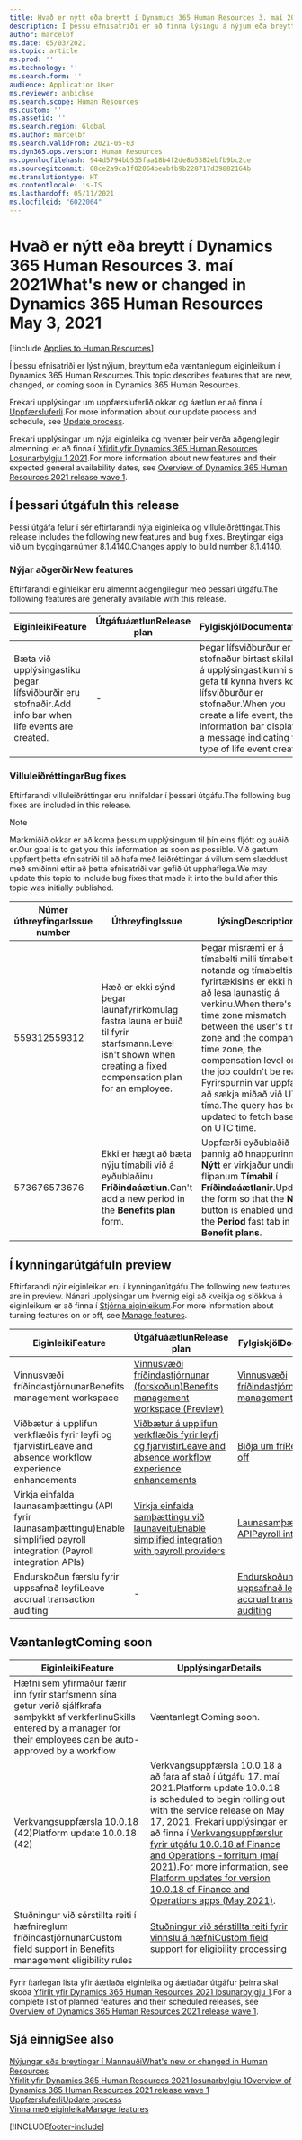 ```yaml
---
title: Hvað er nýtt eða breytt í Dynamics 365 Human Resources 3. maí 2021
description: Í þessu efnisatriði er að finna lýsingu á nýjum eða breyttum eiginleikum í Microsoft Dynamics 365 Human Resources fyrir 3. maí 2021.
author: marcelbf
ms.date: 05/03/2021
ms.topic: article
ms.prod: ''
ms.technology: ''
ms.search.form: ''
audience: Application User
ms.reviewer: anbichse
ms.search.scope: Human Resources
ms.custom: ''
ms.assetid: ''
ms.search.region: Global
ms.author: marcelbf
ms.search.validFrom: 2021-05-03
ms.dyn365.ops.version: Human Resources
ms.openlocfilehash: 944d5794bb535faa18b4f2de8b5382ebfb9bc2ce
ms.sourcegitcommit: 08ce2a9ca1f02064beabfb9b228717d39882164b
ms.translationtype: HT
ms.contentlocale: is-IS
ms.lasthandoff: 05/11/2021
ms.locfileid: "6022064"
---
```

# <a name="whats-new-or-changed-in-dynamics-365-human-resources-may-3-2021"></a><span data-ttu-id="91111-103">Hvað er nýtt eða breytt í Dynamics 365 Human Resources 3. maí 2021</span><span class="sxs-lookup"><span data-stu-id="91111-103">What's new or changed in Dynamics 365 Human Resources May 3, 2021</span></span>

[!include [Applies to Human Resources](../includes/applies-to-hr.md)]

<span data-ttu-id="91111-104">Í þessu efnisatriði er lýst nýjum, breyttum eða væntanlegum eiginleikum í Dynamics 365 Human Resources.</span><span class="sxs-lookup"><span data-stu-id="91111-104">This topic describes features that are new, changed, or coming soon in Dynamics 365 Human Resources.</span></span>

<span data-ttu-id="91111-105">Frekari upplýsingar um uppfærsluferlið okkar og áætlun er að finna í [Uppfærsluferli](hr-admin-setup-update-process.md).</span><span class="sxs-lookup"><span data-stu-id="91111-105">For more information about our update process and schedule, see [Update process](hr-admin-setup-update-process.md).</span></span>

<span data-ttu-id="91111-106">Frekari upplýsingar um nýja eiginleika og hvenær þeir verða aðgengilegir almenningi er að finna í [Yfirlit yfir Dynamics 365 Human Resources Losunarbylgju 1 2021](/dynamics365-release-plan/2021wave1/human-resources/dynamics365-human-resources/).</span><span class="sxs-lookup"><span data-stu-id="91111-106">For more information about new features and their expected general availability dates, see [Overview of Dynamics 365 Human Resources 2021 release wave 1](/dynamics365-release-plan/2021wave1/human-resources/dynamics365-human-resources/).</span></span>

## <a name="in-this-release"></a><span data-ttu-id="91111-107">Í þessari útgáfu</span><span class="sxs-lookup"><span data-stu-id="91111-107">In this release</span></span>

<span data-ttu-id="91111-108">Þessi útgáfa felur í sér eftirfarandi nýja eiginleika og villuleiðréttingar.</span><span class="sxs-lookup"><span data-stu-id="91111-108">This release includes the following new features and bug fixes.</span></span> <span data-ttu-id="91111-109">Breytingar eiga við um byggingarnúmer 8.1.4140.</span><span class="sxs-lookup"><span data-stu-id="91111-109">Changes apply to build number 8.1.4140.</span></span>

### <a name="new-features"></a><span data-ttu-id="91111-110">Nýjar aðgerðir</span><span class="sxs-lookup"><span data-stu-id="91111-110">New features</span></span>

<span data-ttu-id="91111-111">Eftirfarandi eiginleikar eru almennt aðgengilegur með þessari útgáfu.</span><span class="sxs-lookup"><span data-stu-id="91111-111">The following features are generally available with this release.</span></span>

| <span data-ttu-id="91111-112">Eiginleiki</span><span class="sxs-lookup"><span data-stu-id="91111-112">Feature</span></span> | <span data-ttu-id="91111-113">Útgáfuáætlun</span><span class="sxs-lookup"><span data-stu-id="91111-113">Release plan</span></span> | <span data-ttu-id="91111-114">Fylgiskjöl</span><span class="sxs-lookup"><span data-stu-id="91111-114">Documentation</span></span> |
| --- | --- | --- |
| <span data-ttu-id="91111-115">Bæta við upplýsingastiku þegar lífsviðburðir eru stofnaðir.</span><span class="sxs-lookup"><span data-stu-id="91111-115">Add info bar when life events are created.</span></span> | - | <span data-ttu-id="91111-116">Þegar lífsviðburður er stofnaður birtast skilaboð á upplýsingastikunni sem gefa til kynna hvers konar lífsviðburður er stofnaður.</span><span class="sxs-lookup"><span data-stu-id="91111-116">When you create a life event, the information bar displays a message indicating the type of life event created.</span></span>

### <a name="bug-fixes"></a><span data-ttu-id="91111-117">Villuleiðréttingar</span><span class="sxs-lookup"><span data-stu-id="91111-117">Bug fixes</span></span>

<span data-ttu-id="91111-118">Eftirfarandi villuleiðréttingar eru innifaldar í þessari útgáfu.</span><span class="sxs-lookup"><span data-stu-id="91111-118">The following bug fixes are included in this release.</span></span>

> [!NOTE]
> <span data-ttu-id="91111-119">Markmiðið okkar er að koma þessum upplýsingum til þín eins fljótt og auðið er.</span><span class="sxs-lookup"><span data-stu-id="91111-119">Our goal is to get you this information as soon as possible.</span></span> <span data-ttu-id="91111-120">Við gætum uppfært þetta efnisatriði til að hafa með leiðréttingar á villum sem slæddust með smíðinni eftir að þetta efnisatriði var gefið út upphaflega.</span><span class="sxs-lookup"><span data-stu-id="91111-120">We may update this topic to include bug fixes that made it into the build after this topic was initially published.</span></span>

| <span data-ttu-id="91111-121">Númer úthreyfingar</span><span class="sxs-lookup"><span data-stu-id="91111-121">Issue number</span></span> | <span data-ttu-id="91111-122">Úthreyfing</span><span class="sxs-lookup"><span data-stu-id="91111-122">Issue</span></span> |  <span data-ttu-id="91111-123">lýsing</span><span class="sxs-lookup"><span data-stu-id="91111-123">Description</span></span> |
| --- | --- | --- |
| <span data-ttu-id="91111-124">559312</span><span class="sxs-lookup"><span data-stu-id="91111-124">559312</span></span> |  <span data-ttu-id="91111-125">Hæð er ekki sýnd þegar launafyrirkomulag fastra launa er búið til fyrir starfsmann.</span><span class="sxs-lookup"><span data-stu-id="91111-125">Level isn't shown when creating a fixed compensation plan for an employee.</span></span> |  <span data-ttu-id="91111-126">Þegar misræmi er á tímabelti milli tímabeltis notanda og tímabeltis fyrirtækisins er ekki hægt að lesa launastig á verkinu.</span><span class="sxs-lookup"><span data-stu-id="91111-126">When there's a time zone mismatch between the user's time zone and the company time zone, the compensation level on the job couldn't be read.</span></span> <span data-ttu-id="91111-127">Fyrirspurnin var uppfærð í að sækja miðað við UTC-tíma.</span><span class="sxs-lookup"><span data-stu-id="91111-127">The query has been updated to fetch based on UTC time.</span></span> |
| <span data-ttu-id="91111-128">573676</span><span class="sxs-lookup"><span data-stu-id="91111-128">573676</span></span>  | <span data-ttu-id="91111-129">Ekki er hægt að bæta nýju tímabili við á eyðublaðinu **Fríðindaáætlun**.</span><span class="sxs-lookup"><span data-stu-id="91111-129">Can't add a new period in the **Benefits plan** form.</span></span> | <span data-ttu-id="91111-130">Uppfærði eyðublaðið þannig að hnappurinn **Nýtt** er virkjaður undir flipanum **Tímabil** í **Fríðindaáætlanir**.</span><span class="sxs-lookup"><span data-stu-id="91111-130">Updated the form so that the **New** button is enabled under the **Period** fast tab in **Benefit plans**.</span></span> |

## <a name="in-preview"></a><span data-ttu-id="91111-131">Í kynningarútgáfu</span><span class="sxs-lookup"><span data-stu-id="91111-131">In preview</span></span>

<span data-ttu-id="91111-132">Eftirfarandi nýir eiginleikar eru í kynningarútgáfu.</span><span class="sxs-lookup"><span data-stu-id="91111-132">The following new features are in preview.</span></span> <span data-ttu-id="91111-133">Nánari upplýsingar um hvernig eigi að kveikja og slökkva á eiginleikum er að finna í [Stjórna eiginleikum](hr-admin-manage-features.md).</span><span class="sxs-lookup"><span data-stu-id="91111-133">For more information about turning features on or off, see [Manage features](hr-admin-manage-features.md).</span></span>

| <span data-ttu-id="91111-134">Eiginleiki</span><span class="sxs-lookup"><span data-stu-id="91111-134">Feature</span></span> | <span data-ttu-id="91111-135">Útgáfuáætlun</span><span class="sxs-lookup"><span data-stu-id="91111-135">Release plan</span></span> | <span data-ttu-id="91111-136">Fylgiskjöl</span><span class="sxs-lookup"><span data-stu-id="91111-136">Documentation</span></span> |
| --- | --- | --- |
| <span data-ttu-id="91111-137">Vinnusvæði fríðindastjórnunar</span><span class="sxs-lookup"><span data-stu-id="91111-137">Benefits management workspace</span></span> | [<span data-ttu-id="91111-138">Vinnusvæði fríðindastjórnunar (forskoðun)</span><span class="sxs-lookup"><span data-stu-id="91111-138">Benefits management workspace (Preview)</span></span>](/dynamics365-release-plan/2020wave2/human-resources/dynamics365-human-resources/benefits-management-workspace) | [<span data-ttu-id="91111-139">Vinnusvæði fríðindastjórnunar</span><span class="sxs-lookup"><span data-stu-id="91111-139">Benefits management workspace</span></span>](hr-benefits-management-workspace.md) |
| <span data-ttu-id="91111-140">Viðbætur á upplifun verkflæðis fyrir leyfi og fjarvistir</span><span class="sxs-lookup"><span data-stu-id="91111-140">Leave and absence workflow experience enhancements</span></span> | [<span data-ttu-id="91111-141">Viðbætur á upplifun verkflæðis fyrir leyfi og fjarvistir</span><span class="sxs-lookup"><span data-stu-id="91111-141">Leave and absence workflow experience enhancements</span></span>](https://go.microsoft.com/fwlink/?linkid=2147528) | [<span data-ttu-id="91111-142">Biðja um frí</span><span class="sxs-lookup"><span data-stu-id="91111-142">Request time off</span></span>](hr-employee-self-service-request-time-off.md)|
| <span data-ttu-id="91111-143">Virkja einfalda launasamþættingu (API fyrir launasamþættingu)</span><span class="sxs-lookup"><span data-stu-id="91111-143">Enable simplified payroll integration (Payroll integration APIs)</span></span> | [<span data-ttu-id="91111-144">Virkja einfalda samþættingu við launaveitu</span><span class="sxs-lookup"><span data-stu-id="91111-144">Enable simplified integration with payroll providers</span></span>](/dynamics365-release-plan/2021wave1/human-resources/dynamics365-human-resources/enable-simplified-integration-payroll-providers) | [<span data-ttu-id="91111-145">Launasamþættingar-API</span><span class="sxs-lookup"><span data-stu-id="91111-145">Payroll integration API</span></span>](hr-admin-integration-payroll-api-introduction.md)|
| <span data-ttu-id="91111-146">Endurskoðun færslu fyrir uppsafnað leyfi</span><span class="sxs-lookup"><span data-stu-id="91111-146">Leave accrual transaction auditing</span></span> | - | [<span data-ttu-id="91111-147">Endurskoðun færslu fyrir uppsafnað leyfi</span><span class="sxs-lookup"><span data-stu-id="91111-147">Leave accrual transaction auditing</span></span>](hr-leave-and-absence-accrue.md#preview-leave-accrual-transaction-auditing)|

## <a name="coming-soon"></a><span data-ttu-id="91111-148">Væntanlegt</span><span class="sxs-lookup"><span data-stu-id="91111-148">Coming soon</span></span>

| <span data-ttu-id="91111-149">Eiginleiki</span><span class="sxs-lookup"><span data-stu-id="91111-149">Feature</span></span> | <span data-ttu-id="91111-150">Upplýsingar</span><span class="sxs-lookup"><span data-stu-id="91111-150">Details</span></span> |
| --- | --- |
| <span data-ttu-id="91111-151">Hæfni sem yfirmaður færir inn fyrir starfsmenn sína getur verið sjálfkrafa samþykkt af verkferlinu</span><span class="sxs-lookup"><span data-stu-id="91111-151">Skills entered by a manager for their employees can be auto-approved by a workflow</span></span> | <span data-ttu-id="91111-152">Væntanlegt.</span><span class="sxs-lookup"><span data-stu-id="91111-152">Coming soon.</span></span> |
| <span data-ttu-id="91111-153">Verkvangsuppfærsla 10.0.18 (42)</span><span class="sxs-lookup"><span data-stu-id="91111-153">Platform update 10.0.18 (42)</span></span> | <span data-ttu-id="91111-154">Verkvangsuppfærsla 10.0.18 á að fara af stað í útgáfu 17. maí 2021.</span><span class="sxs-lookup"><span data-stu-id="91111-154">Platform update 10.0.18 is scheduled to begin rolling out with the service release on May 17, 2021.</span></span> <span data-ttu-id="91111-155">Frekari upplýsingar er að finna í [Verkvangsuppfærslur fyrir útgáfu 10.0.18 af Finance and Operations -forritum (maí 2021)](/dynamics365/fin-ops-core/dev-itpro/get-started/whats-new-platform-updates-10-0-18).</span><span class="sxs-lookup"><span data-stu-id="91111-155">For more information, see [Platform updates for version 10.0.18 of Finance and Operations apps (May 2021)](/dynamics365/fin-ops-core/dev-itpro/get-started/whats-new-platform-updates-10-0-18).</span></span> |
| <span data-ttu-id="91111-156">Stuðningur við sérstillta reiti í hæfnireglum fríðindastjórnunar</span><span class="sxs-lookup"><span data-stu-id="91111-156">Custom field support in Benefits management eligibility rules</span></span>  | [<span data-ttu-id="91111-157">Stuðningur við sérstillta reiti fyrir vinnslu á hæfni</span><span class="sxs-lookup"><span data-stu-id="91111-157">Custom field support for eligibility processing</span></span>](/dynamics365-release-plan/2021wave1/human-resources/dynamics365-human-resources/custom-field-support-eligibility-processing) |

<span data-ttu-id="91111-158">Fyrir ítarlegan lista yfir áætlaða eiginleika og áætlaðar útgáfur þeirra skal skoða [Yfirlit yfir Dynamics 365 Human Resources 2021 losunarbylgju 1](/dynamics365-release-plan/2021wave1/human-resources/dynamics365-human-resources/).</span><span class="sxs-lookup"><span data-stu-id="91111-158">For a complete list of planned features and their scheduled releases, see [Overview of Dynamics 365 Human Resources 2021 release wave 1](/dynamics365-release-plan/2021wave1/human-resources/dynamics365-human-resources/).</span></span>

## <a name="see-also"></a><span data-ttu-id="91111-159">Sjá einnig</span><span class="sxs-lookup"><span data-stu-id="91111-159">See also</span></span>

[<span data-ttu-id="91111-160">Nýjungar eða breytingar í Mannauði</span><span class="sxs-lookup"><span data-stu-id="91111-160">What's new or changed in Human Resources</span></span>](hr-admin-whats-new.md)</br>
[<span data-ttu-id="91111-161">Yfirlit yfir Dynamics 365 Human Resources 2021 losunarbylgju 1</span><span class="sxs-lookup"><span data-stu-id="91111-161">Overview of Dynamics 365 Human Resources 2021 release wave 1</span></span>](/dynamics365-release-plan/2021wave1/human-resources/dynamics365-human-resources/)</br>
[<span data-ttu-id="91111-162">Uppfærsluferli</span><span class="sxs-lookup"><span data-stu-id="91111-162">Update process</span></span>](hr-admin-setup-update-process.md)</br>
[<span data-ttu-id="91111-163">Vinna með eiginleika</span><span class="sxs-lookup"><span data-stu-id="91111-163">Manage features</span></span>](hr-admin-manage-features.md)

[!INCLUDE[footer-include](../includes/footer-banner.md)]
